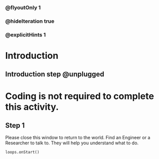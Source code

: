 ### @flyoutOnly 1
### @hideIteration true 
### @explicitHints 1

# Introduction
## Introduction step @unplugged
# Coding is not required to complete this activity. 

## Step 1
Please close this window to return to the world. Find an Engineer or a Researcher to talk to. They will help you understand what to do. 

```ghost
loops.onStart()
```
